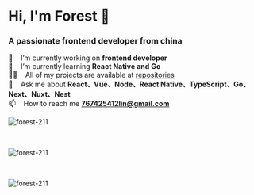 <h1 align="left">Hi, I'm Forest 👋</h1>
<h3 align="left">A passionate frontend developer from china</h3>



🔭 &nbsp;&nbsp; I’m currently working on **frontend developer** <br/>
🌱 &nbsp;&nbsp; I’m currently learning **React Native and Go** <br/>
👨‍💻 &nbsp;&nbsp; All of my projects are available at [repositories](https://github.com/forest-211?tab=repositories) <br/>
💬 &nbsp;&nbsp; Ask me about **React、Vue、Node、React Native、TypeScript、Go、Next、Nuxt、Nest** <br/>
📫 &nbsp;&nbsp; How to reach me **767425412lin@gmail.com** <br/>

<p>
    <img style="display: block"
        src="https://github-readme-stats.vercel.app/api/top-langs?username=forest-211&show_icons=true&locale=en&layout=compact≈"
        alt="forest-211" />
</p>
<br />

<p>
    <img style="display: block"
        src="https://github-readme-stats.vercel.app/api?username=forest-211&show_icons=true&locale=en&theme=merko"
        alt="forest-211" />
</p>
<br />

<p>
    <img style="display: block" src="https://github-readme-streak-stats.herokuapp.com/?user=forest-211&"
        alt="forest-211" />
</p>
